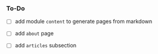### To-Do

- [ ] add module `content` to generate pages from markdown
- [ ] add `about` page
- [ ] add `articles` subsection

